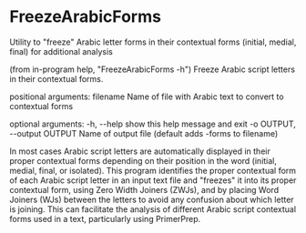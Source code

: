 # FreezeArabicForms
Utility to "freeze" Arabic letter forms in their contextual forms (initial, medial, final) for additional analysis

(from in-program help, "FreezeArabicForms -h")
Freeze Arabic script letters in their contextual forms.

positional arguments:
  filename              Name of file with Arabic text to convert to contextual
                        forms

optional arguments:
  -h, --help            show this help message and exit
  -o OUTPUT, --output OUTPUT
                        Name of output file (default adds -forms to filename)

In most cases Arabic script letters are automatically displayed in their
proper contextual forms depending on their position in the word (initial,
medial, final, or isolated). This program identifies the proper contextual
form of each Arabic script letter in an input text file and "freezes" it
into its proper contextual form, using Zero Width Joiners (ZWJs), and by
placing Word Joiners (WJs) between the letters to avoid any confusion
about which letter is joining. This can facilitate the analysis of different
Arabic script contextual forms used in a text, particularly using PrimerPrep.
